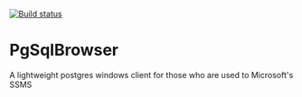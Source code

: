 [![Build status](https://ci.appveyor.com/api/projects/status/gob4txea5e1meo7v?svg=true)](https://ci.appveyor.com/project/op07n/pgsqlbrowser)

# PgSqlBrowser
A lightweight postgres windows client for those who are used to Microsoft's SSMS
